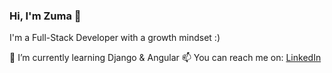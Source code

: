 ### Hi, I'm Zuma 👋

I'm a Full-Stack Developer with a growth mindset :)

🌱 I’m currently learning Django & Angular 
📫 You can reach me on: <a href= "https://www.linkedin.com/in/zymryte-kabashi/" target="_blank">LinkedIn</a>

